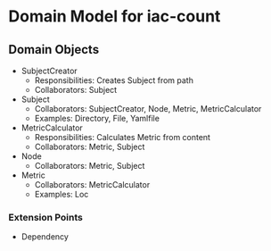 # Domain Model for iac-count

## Domain Objects

- SubjectCreator
  - Responsibilities: Creates Subject from path
  - Collaborators: Subject
- Subject
  - Collaborators: SubjectCreator, Node, Metric, MetricCalculator
  - Examples: Directory, File, Yamlfile
- MetricCalculator
  - Responsibilities: Calculates Metric from content
  - Collaborators: Metric, Subject
- Node
  - Collaborators: Metric, Subject
- Metric
  - Collaborators: MetricCalculator
  - Examples: Loc

### Extension Points

- Dependency

